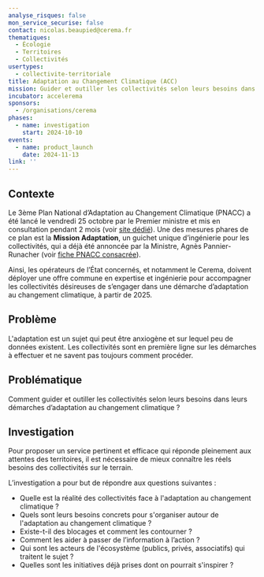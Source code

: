 ```yaml
---
analyse_risques: false
mon_service_securise: false
contact: nicolas.beaupied@cerema.fr
thematiques:
  - Écologie
  - Territoires
  - Collectivités
usertypes:
  - collectivite-territoriale
title: Adaptation au Changement Climatique (ACC)
mission: Guider et outiller les collectivités selon leurs besoins dans leurs démarches d’adaptation au changement climatique
incubator: accelerema
sponsors:
  - /organisations/cerema
phases:
  - name: investigation
    start: 2024-10-10
events:
  - name: product_launch
    date: 2024-11-13
link: ''
---
```


## Contexte

Le 3ème Plan National d’Adaptation au Changement Climatique (PNACC) a été lancé le vendredi 25 octobre par le Premier ministre et mis en consultation pendant 2 mois (voir [site dédié](https://consultation-pnacc.ecologie.gouv.fr/)). Une des mesures phares de ce plan est la **Mission Adaptation**, un guichet unique d’ingénierie pour les collectivités, qui a déjà été annoncée par la Ministre, Agnès Pannier-Runacher (voir [fiche PNACC consacrée](https://consultation-pnacc.ecologie.gouv.fr/sites/default/files/2024-10/Mesure25%20-%20Territoires%20-%20accompagnement.pdf)). 

Ainsi, les opérateurs de l’État concernés, et notamment le Cerema, doivent déployer une offre commune en expertise et ingénierie pour accompagner les collectivités désireuses de s’engager dans une démarche d’adaptation au changement climatique, à partir de 2025.


## Problème

L'adaptation est un sujet qui peut être anxiogène et sur lequel peu de données existent. Les collectivités sont en première ligne sur les démarches à effectuer et ne savent pas toujours comment procéder.

## Problématique
Comment guider et outiller les collectivités selon leurs besoins dans leurs démarches d’adaptation au changement climatique ?

## Investigation

Pour proposer un service pertinent et efficace qui réponde pleinement aux attentes des territoires, il est nécessaire de mieux connaître les réels besoins des collectivités sur le terrain.

L’investigation a pour but de répondre aux questions suivantes : 

- Quelle est la réalité des collectivités face à l'adaptation au changement climatique ?
- Quels sont leurs besoins concrets pour s'organiser autour de l'adaptation au changement climatique ?
- Existe-t-il des blocages et comment les contourner ?
- Comment les aider à passer de l’information à l’action ?
- Qui sont les acteurs de l'écosystème (publics, privés, associatifs) qui traitent le sujet ?
- Quelles sont les initiatives déjà prises dont on pourrait s'inspirer ?
